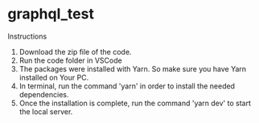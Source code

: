 # graphql_test

Instructions

1. Download the zip file of the code.
2. Run the code folder in VSCode
3. The packages were installed with Yarn. So make sure you have Yarn installed on Your PC.
4. In terminal, run the command 'yarn' in order to install the needed dependencies.
5. Once the installation is complete, run the command 'yarn dev' to start the local server.
